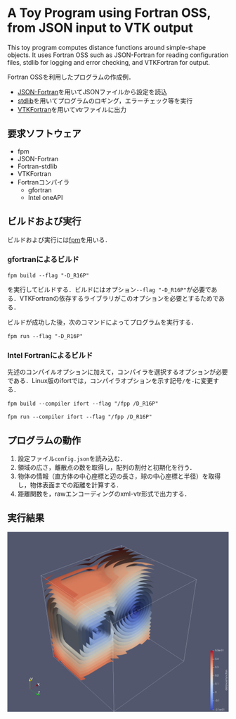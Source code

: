 # A Toy Program using Fortran OSS, from JSON input to VTK output

This toy program computes distance functions around simple-shape objects. It uses Fortran OSS such as JSON-Fortran for reading configuration files, stdlib for logging and error checking, and VTKFortran for output.

Fortran OSSを利用したプログラムの作成例．
- [JSON-Fortran](https://github.com/jacobwilliams/json-fortran)を用いてJSONファイルから設定を読込
- [stdlib](https://github.com/fortran-lang/stdlib)を用いてプログラムのロギング，エラーチェック等を実行
- [VTKFortran](https://github.com/szaghi/VTKFortran)を用いてvtrファイルに出力

## 要求ソフトウェア
- fpm
- JSON-Fortran
- Fortran-stdlib
- VTKFortran
- Fortranコンパイラ
    - gfortran
    - Intel oneAPI

## ビルドおよび実行
ビルドおよび実行には[fpm](https://github.com/fortran-lang/fpm)を用いる．

### gfortranによるビルド

```console
fpm build --flag "-D_R16P"
```
を実行してビルドする．ビルドにはオプション`--flag "-D_R16P"`が必要である．VTKFortranの依存するライブラリがこのオプションを必要とするためである．

ビルドが成功した後，次のコマンドによってプログラムを実行する．
```console
fpm run --flag "-D_R16P"
```

### Intel Fortranによるビルド
先述のコンパイルオプションに加えて，コンパイラを選択するオプションが必要である．Linux版のifortでは，コンパイラオプションを示す記号`/`を`-`に変更する．

```console
fpm build --compiler ifort --flag "/fpp /D_R16P"
```

```console
fpm run --compiler ifort --flag "/fpp /D_R16P"
```

## プログラムの動作
1. 設定ファイル`config.json`を読み込む．
1. 領域の広さ，離散点の数を取得し，配列の割付と初期化を行う．
1. 物体の情報（直方体の中心座標と辺の長さ，球の中心座標と半径）を取得し，物体表面までの距離を計算する．
1. 距離関数を，rawエンコーディングのxml-vtr形式で出力する．

## 実行結果

![](dist.png)
